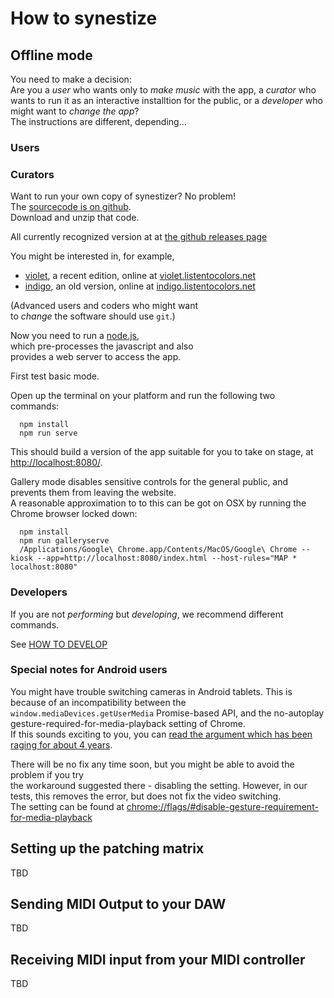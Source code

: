 # How to synestize

## Offline mode

You need to make a decision:  
Are you a _user_ who wants only to _make music_ with the app, a _curator_ who wants to run it as an interactive installtion for the public,  or a _developer_ who might want to _change the app_?  
The instructions are different, depending...

### Users



### Curators

Want to run your own copy of synestizer? No problem!  
The [sourcecode is on github](https://synestize.github.io/synestizer/).  
Download and unzip that code.

All currently recognized version at at [the github releases page](https://github.com/synestize/synestizer/releases)

You might be interested in, for example,

* [violet](https://github.com/synestize/synestizer/archive/0.3.0.zip), a recent edition, online at [violet.listentocolors.net](https://violet.listentocolors.net)
* [indigo](https://github.com/synestize/synestizer/archive/0.2.0.zip), an old version, online at [indigo.listentocolors.net](https://indigo.listentocolors.net)

\(Advanced users and coders who might want  
to _change_ the software should use `git`.\)

Now you need to run a [node.js](https://nodejs.org/),  
which pre-processes the javascript and also  
provides a web server to access the app.

First test basic mode.

Open up the terminal on your platform and run the following two commands:

```
  npm install
  npm run serve
```

This should build a version of the app suitable for you to take on stage, at  
[http://localhost:8080/](http://localhost:8080/).

Gallery mode disables sensitive controls for the general public, and prevents them from leaving the website.  
A reasonable approximation to to this can be got on OSX by running the Chrome browser locked down:

```
  npm install
  npm run galleryserve
  /Applications/Google\ Chrome.app/Contents/MacOS/Google\ Chrome --kiosk --app=http://localhost:8080/index.html --host-rules="MAP * localhost:8080"
```

### Developers

If you are not _performing_ but _developing_, we recommend  different commands.

See [HOW TO DEVELOP](HOWTO_develop.md)

### Special notes for Android users

You might have trouble switching cameras in Android tablets. This is because of an incompatibility between the `window.mediaDevices.getUserMedia` Promise-based API, and the no-autoplay gesture-required-for-media-playback setting of Chrome.  
If this sounds exciting to you, you can [read the argument which has been raging for about 4 years](https://bugs.chromium.org/p/chromium/issues/detail?id=178297).

There will be no fix any time soon, but you might be able to avoid the problem if you try  
the workaround suggested there - disabling the setting. However, in our tests, this removes the error, but does not fix the video switching.  
The setting can be found at [chrome://flags/\#disable-gesture-requirement-for-media-playback](chrome://flags/#disable-gesture-requirement-for-media-playback)

## Setting up the patching matrix

TBD

## Sending MIDI Output to your DAW

TBD

## Receiving MIDI input from your MIDI controller

TBD

